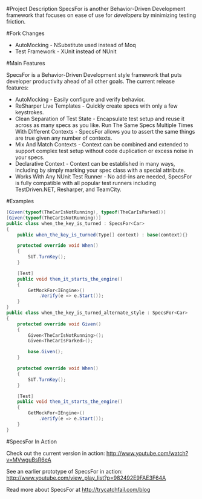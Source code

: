 #Project Description
SpecsFor is another Behavior-Driven Development framework that focuses on ease of use for *developers* by minimizing testing friction.

#Fork Changes
* AutoMocking - NSubstitute used instead of Moq
* Test Framework - XUnit instead of NUnit

#Main Features

SpecsFor is a Behavior-Driven Development style framework that puts developer productivity ahead of all other goals.  The current release features:

* AutoMocking - Easily configure and verify behavior.
* ReSharper Live Templates - Quickly create specs with only a few keystrokes.
* Clean Separation of Test State - Encapsulate test setup and reuse it across as many specs as you like.
Run The Same Specs Multiple Times With Different Contexts - SpecsFor allows you to assert the same things are true given any number of contexts.
* Mix And Match Contexts - Context can be combined and extended to support complex test setup without code duplication or excess noise in your specs.
* Declarative Context - Context can be established in many ways, including by simply marking your spec class with a special attribute.
* Works With Any NUnit Test Runner - No add-ins are needed, SpecsFor is fully compatible with all popular test runners including TestDriven.NET, Resharper, and TeamCity. 

#Examples

```csharp
[Given(typeof(TheCarIsNotRunning), typeof(TheCarIsParked))]
[Given(typeof(TheCarIsNotRunning))]
public class when_the_key_is_turned : SpecsFor<Car>
{
    public when_the_key_is_turned(Type[] context) : base(context){}

    protected override void When()
    {
        SUT.TurnKey();
    }

    [Test]
    public void then_it_starts_the_engine()
    {
        GetMockFor<IEngine>()
            .Verify(e => e.Start());
    }
}
public class when_the_key_is_turned_alternate_style : SpecsFor<Car>
{
    protected override void Given()
    {
        Given<TheCarIsNotRunning>();
        Given<TheCarIsParked>();

        base.Given();
    }

    protected override void When()
    {
        SUT.TurnKey();
    }

    [Test]
    public void then_it_starts_the_engine()
    {
        GetMockFor<IEngine>()
            .Verify(e => e.Start());
    }
}
```

#SpecsFor In Action

Check out the current version in action: http://www.youtube.com/watch?v=MVwguBsR6eA

See an earlier prototype of SpecsFor in action: http://www.youtube.com/view_play_list?p=982492E9FAE3F64A

Read more about SpecsFor at http://trycatchfail.com/blog
